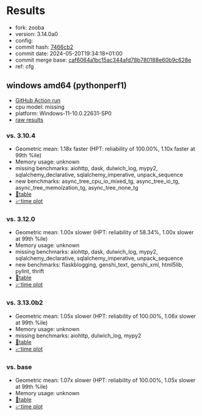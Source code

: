 # Results

- fork: zooba
- version: 3.14.0a0
- config: 
- commit hash: [7466cb2](https://github.com/zooba/cpython/commit/7466cb2)
- commit date: 2024-05-20T19:34:18+01:00
- commit merge base: [caf6064a1bc15ac344afd78b780188e60b9c628e](https://github.com/zooba/cpython/commit/caf6064a1bc15ac344afd78b780188e60b9c628e)
- ref: cfg

## windows amd64 (pythonperf1)

- [GitHub Action run](https://github.com/faster-cpython/benchmarking/actions/runs/9163380409)
- cpu model: missing
- platform: Windows-11-10.0.22631-SP0
- [raw results](bm-20240520-pythonperf1-amd64-zooba-cfg-3.14.0a0-7466cb2.json)

### vs. 3.10.4

- Geometric mean: 1.18x faster (HPT: reliability of 100.00%, 1.10x faster at 99th %ile)
- Memory usage: unknown
- missing benchmarks: aiohttp, dask, dulwich_log, mypy2, sqlalchemy_declarative, sqlalchemy_imperative, unpack_sequence
- new benchmarks: async_tree_cpu_io_mixed_tg, async_tree_io_tg, async_tree_memoization_tg, async_tree_none_tg
- [📄table](bm-20240520-pythonperf1-amd64-zooba-cfg-3.14.0a0-7466cb2-vs-3.10.4.md)
- [📈time plot](bm-20240520-pythonperf1-amd64-zooba-cfg-3.14.0a0-7466cb2-vs-3.10.4.svg)

### vs. 3.12.0

- Geometric mean: 1.00x slower (HPT: reliability of 58.34%, 1.00x slower at 99th %ile)
- Memory usage: unknown
- missing benchmarks: aiohttp, dask, dulwich_log, mypy2, sqlalchemy_declarative, sqlalchemy_imperative, unpack_sequence
- new benchmarks: flaskblogging, genshi_text, genshi_xml, html5lib, pylint, thrift
- [📄table](bm-20240520-pythonperf1-amd64-zooba-cfg-3.14.0a0-7466cb2-vs-3.12.0.md)
- [📈time plot](bm-20240520-pythonperf1-amd64-zooba-cfg-3.14.0a0-7466cb2-vs-3.12.0.svg)

### vs. 3.13.0b2

- Geometric mean: 1.05x slower (HPT: reliability of 100.00%, 1.06x slower at 99th %ile)
- Memory usage: unknown
- missing benchmarks: aiohttp, dulwich_log, mypy2
- [📄table](bm-20240520-pythonperf1-amd64-zooba-cfg-3.14.0a0-7466cb2-vs-3.13.0b2.md)
- [📈time plot](bm-20240520-pythonperf1-amd64-zooba-cfg-3.14.0a0-7466cb2-vs-3.13.0b2.svg)

### vs. base

- Geometric mean: 1.07x slower (HPT: reliability of 100.00%, 1.05x slower at 99th %ile)
- Memory usage: unknown
- [📄table](bm-20240520-pythonperf1-amd64-zooba-cfg-3.14.0a0-7466cb2-vs-base.md)
- [📈time plot](bm-20240520-pythonperf1-amd64-zooba-cfg-3.14.0a0-7466cb2-vs-base.svg)

